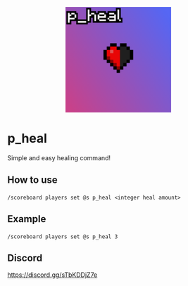 <p align="center">
  <img width="240" height="240" src="pack.png">
</p>

# p_heal
Simple and easy healing command!

## How to use
`/scoreboard players set @s p_heal <integer heal amount>`

## Example
`/scoreboard players set @s p_heal 3`

## Discord
https://discord.gg/sTbKDDjZ7e
